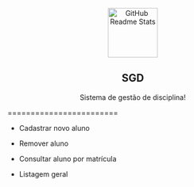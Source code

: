 <p align="center">
 <img width="100px" src="https://forums.terraria.org/data/avatars/o/74/74259.jpg?1482664866" align="center" alt="GitHub Readme Stats" />
 <h2 align="center">SGD</h2>
 <p align="center">Sistema de gestão de disciplina!</p>

========================
- Cadastrar novo aluno

- Remover aluno

- Consultar aluno por matrícula

- Listagem geral


